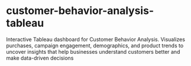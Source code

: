 # customer-behavior-analysis-tableau
Interactive Tableau dashboard for Customer Behavior Analysis. Visualizes purchases, campaign engagement, demographics, and product trends to uncover insights that help businesses understand customers better and make data-driven decisions
